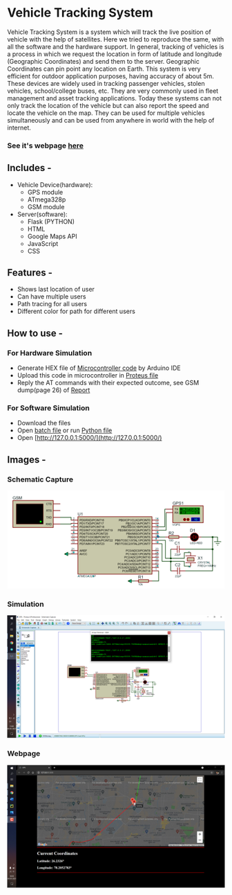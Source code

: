 # Vehicle Tracking System

Vehicle Tracking System is a system which will track the live position of vehicle with the help of satellites. Here we tried to reproduce the same, with all the software and the hardware support. In general, tracking of vehicles is a process in which we request the location in form of latitude and longitude (Geographic Coordinates) and send them to the server. Geographic Coordinates can pin point any location on Earth. This system is very efficient for outdoor application purposes, having accuracy of about 5m. These devices are widely used in tracking passenger vehicles, stolen vehicles, school/college buses, etc. They are very commonly used in fleet management and asset tracking applications. Today these systems can not only track the location of the vehicle but can also report the speed and locate the vehicle on the map. They can be used for multiple vehicles simultaneously and can be used from anywhere in world with the help of internet.

### See it's webpage [here](https://mysterious-owl.github.io/vehicle-tracking-system/Code/server/templates/index.html)

## Includes -
 - Vehicle Device(hardware): 
    - GPS module
    - ATmega328p
    - GSM module
- Server(software):
    - Flask (PYTHON)
    - HTML
    - Google Maps API
    - JavaScript
    - CSS

## Features - 
- Shows last location of user
- Can have multiple  users
- Path tracing for all users
- Different color for path for different users

## How to use - 
### For Hardware Simulation
- Generate HEX file of [Microcontroller code](/Code/Microcontroller/gps.ino) by Arduino IDE
- Upload this code in microcontroller in [Proteus file](/Code/Microcontroller/GPS.pdsprj)
- Reply the AT commands with their expected outcome, see GSM dump(page 26) of [Report](/Report.pdf)

### For Software Simulation
- Download the files
- Open [batch file](/Code/server/run.bat) or run [Python file](/Code/server/main.py)
- Open [http://127.0.0.1:5000/](http://127.0.0.1:5000/)

## Images -

### Schematic Capture
![SCHEMATIC](/Images/Schematic.png)

### Simulation
![Simulation](/Images/Simulation.png)

### Webpage
![Webpage](/Images/Webpage.png)
